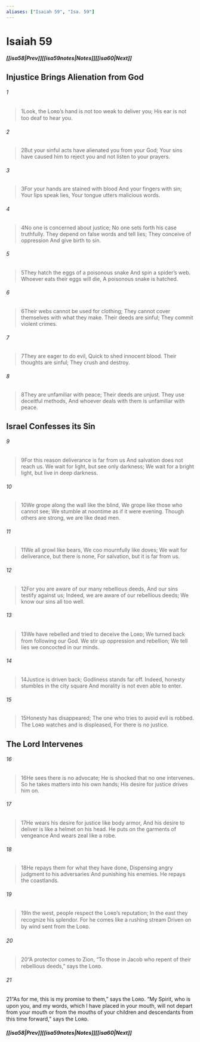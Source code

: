 ```yaml
---
aliases: ["Isaiah 59", "Isa. 59"]
---
```

# Isaiah 59
##### <span class=arrow-left></span>[[isa58|Prev]]<span class=navigation-separator></span>[[isa59notes|Notes]]<span class=navigation-separator></span>[[isa60|Next]]<span class=arrow-right></span>
## Injustice Brings Alienation from God
###### 1
><span class=verse-first-poetry>1</span>Look, the Lᴏʀᴅ’s hand is not too weak to deliver you;
>His ear is not too deaf to hear you.
###### 2
><span class=verse-body-poetry>2</span>But your sinful acts have alienated you from your God;
>Your sins have caused him to reject you and not listen to your prayers.
###### 3
><span class=verse-body-poetry>3</span>For your hands are stained with blood
>And your fingers with sin;
>Your lips speak lies,
>Your tongue utters malicious words.
###### 4
><span class=verse-body-poetry>4</span>No one is concerned about justice;
>No one sets forth his case truthfully.
>They depend on false words and tell lies;
>They conceive of oppression
>And give birth to sin.
###### 5
><span class=verse-body-poetry>5</span>They hatch the eggs of a poisonous snake
>And spin a spider’s web.
>Whoever eats their eggs will die,
>A poisonous snake is hatched.
###### 6
><span class=verse-body-poetry>6</span>Their webs cannot be used for clothing;
>They cannot cover themselves with what they make.
>Their deeds are sinful;
>They commit violent crimes.
###### 7
><span class=verse-body-poetry>7</span>They are eager to do evil,
>Quick to shed innocent blood.
>Their thoughts are sinful;
>They crush and destroy.
###### 8
><span class=verse-body-poetry>8</span>They are unfamiliar with peace;
>Their deeds are unjust.
>They use deceitful methods,
>And whoever deals with them is unfamiliar with peace.
## Israel Confesses its Sin
###### 9
><span class=verse-first-poetry>9</span>For this reason deliverance is far from us
>And salvation does not reach us.
>We wait for light, but see only darkness;
>We wait for a bright light, but live in deep darkness.
###### 10
><span class=verse-body-poetry>10</span>We grope along the wall like the blind,
>We grope like those who cannot see;
>We stumble at noontime as if it were evening.
>Though others are strong, we are like dead men.
###### 11
><span class=verse-body-poetry>11</span>We all growl like bears,
>We coo mournfully like doves;
>We wait for deliverance, but there is none,
>For salvation, but it is far from us.
###### 12
><span class=verse-body-poetry>12</span>For you are aware of our many rebellious deeds,
>And our sins testify against us;
>Indeed, we are aware of our rebellious deeds;
>We know our sins all too well.
###### 13
><span class=verse-body-poetry>13</span>We have rebelled and tried to deceive the Lᴏʀᴅ;
>We turned back from following our God.
>We stir up oppression and rebellion;
>We tell lies we concocted in our minds.
###### 14
><span class=verse-body-poetry>14</span>Justice is driven back;
>Godliness stands far off.
>Indeed, honesty stumbles in the city square
>And morality is not even able to enter.
###### 15
><span class=verse-body-poetry>15</span>Honesty has disappeared;
>The one who tries to avoid evil is robbed.
>The Lᴏʀᴅ watches and is displeased,
>For there is no justice.
## The Lord Intervenes
###### 16
><span class=verse-body-poetry>16</span>He sees there is no advocate;
>He is shocked that no one intervenes.
>So he takes matters into his own hands;
>His desire for justice drives him on.
###### 17
><span class=verse-body-poetry>17</span>He wears his desire for justice like body armor,
>And his desire to deliver is like a helmet on his head.
>He puts on the garments of vengeance
>And wears zeal like a robe.
###### 18
><span class=verse-body-poetry>18</span>He repays them for what they have done,
>Dispensing angry judgment to his adversaries
>And punishing his enemies.
>He repays the coastlands.
###### 19
><span class=verse-body-poetry>19</span>In the west, people respect the Lᴏʀᴅ’s reputation;
>In the east they recognize his splendor.
>For he comes like a rushing stream
>Driven on by wind sent from the Lᴏʀᴅ.
###### 20
><span class=verse-body-poetry>20</span><span class=poetry-quote-double>“</span>A protector comes to Zion,
><span class=poetry-quote-double>“</span>To those in Jacob who repent of their rebellious deeds,” says the Lᴏʀᴅ.
<div class=paragraph-break></div>

###### 21
<span class=verse-first>21</span>“As for me, this is my promise to them,” says the Lᴏʀᴅ. “My Spirit, who is upon you, and my words, which I have placed in your mouth, will not depart from your mouth or from the mouths of your children and descendants from this time forward,” says the Lᴏʀᴅ.
##### <span class=arrow-left></span>[[isa58|Prev]]<span class=navigation-separator></span>[[isa59notes|Notes]]<span class=navigation-separator></span>[[isa60|Next]]<span class=arrow-right></span>